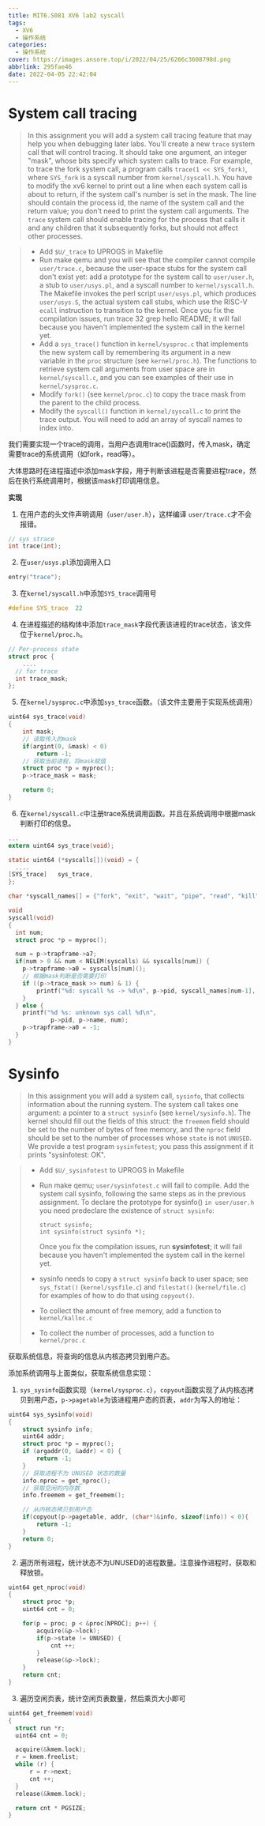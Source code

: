 ```yaml
---
title: MIT6.S081 XV6 lab2 syscall
tags:
  - XV6
  - 操作系统
categories:
  - 操作系统
cover: https://images.ansore.top/i/2022/04/25/6266c3608798d.png
abbrlink: 295fae46
date: 2022-04-05 22:42:04
---
```


# System call tracing

> In this assignment you will add a system call tracing feature that may help you when debugging later labs. You'll create a new `trace` system call that will control tracing. It should take one argument, an integer "mask", whose bits specify which system calls to trace. For example, to trace the fork system call, a program calls `trace(1 << SYS_fork)`, where `SYS_fork` is a syscall number from `kernel/syscall.h`. You have to modify the xv6 kernel to print out a line when each system call is about to return, if the system call's number is set in the mask. The line should contain the process id, the name of the system call and the return value; you don't need to print the system call arguments. The `trace` system call should enable tracing for the process that calls it and any children that it subsequently forks, but should not affect other processes.

> - Add `$U/_trace` to UPROGS in Makefile
> - Run make qemu and you will see that the compiler cannot compile `user/trace.c`, because the user-space stubs for the system call don't exist yet: add a prototype for the system call to `user/user.h`, a stub to `user/usys.pl`, and a syscall number to `kernel/syscall.h`. The Makefile invokes the perl script `user/usys.pl`, which produces `user/usys.S`, the actual system call stubs, which use the RISC-V `ecall` instruction to transition to the kernel. Once you fix the compilation issues, run trace 32 grep hello README; it will fail because you haven't implemented the system call in the kernel yet.
> - Add a `sys_trace()` function in `kernel/sysproc.c` that implements the new system call by remembering its argument in a new variable in the `proc` structure (see `kernel/proc.h`). The functions to retrieve system call arguments from user space are in `kernel/syscall.c`, and you can see examples of their use in `kernel/sysproc.c`.
> - Modify `fork()` (see `kernel/proc.c`) to copy the trace mask from the parent to the child process.
> - Modify the `syscall()` function in `kernel/syscall.c` to print the trace output. You will need to add an array of syscall names to index into.

我们需要实现一个trace的调用，当用户态调用trace()函数时，传入mask，确定需要trace的系统调用（如fork，read等）。

大体思路时在进程描述中添加mask字段，用于判断该进程是否需要进程trace，然后在执行系统调用时，根据该mask打印调用信息。

**实现**

1. 在用户态的头文件声明调用（`user/user.h`），这样编译 `user/trace.c`才不会报错。

```c
// sys strace
int trace(int);
```

2. 在`user/usys.pl`添加调用入口

```c
entry("trace");
```

3. 在`kernel/syscall.h`中添加`SYS_trace`调用号

```c
#define SYS_trace  22
```

4. 在进程描述的结构体中添加`trace_mask`字段代表该进程的trace状态，该文件位于`kernel/proc.h`。

```c
// Per-process state
struct proc {
    ....
  // for trace
  int trace_mask;
};
```

5. 在`kernel/sysproc.c`中添加`sys_trace`函数。（该文件主要用于实现系统调用）

```c
uint64 sys_trace(void)
{
    int mask;
    // 读取传入的mask
    if(argint(0, &mask) < 0)
        return -1;
    // 获取当前进程，将mask赋值
    struct proc *p = myproc();
    p->trace_mask = mask;

    return 0;
}
```

6. 在`kernel/syscall.c`中注册trace系统调用函数。并且在系统调用中根据mask判断打印的信息。

```c
...
extern uint64 sys_trace(void);

static uint64 (*syscalls[])(void) = {
  ....
[SYS_trace]   sys_trace,
};

char *syscall_names[] = {"fork", "exit", "wait", "pipe", "read", "kill", "exec", "fstat", "chdir", "dup", "getpid", "sbrk", "sleep", "uptime", "open", "write", "mknod", "unlink", "link", "mkdir", "close", "trace"};

void
syscall(void)
{
  int num;
  struct proc *p = myproc();

  num = p->trapframe->a7;
  if(num > 0 && num < NELEM(syscalls) && syscalls[num]) {
    p->trapframe->a0 = syscalls[num]();
    // 根据mask判断是否需要打印
    if ((p->trace_mask >> num) & 1) {
        printf("%d: syscall %s -> %d\n", p->pid, syscall_names[num-1], p->trapframe->a0);
    }
  } else {
    printf("%d %s: unknown sys call %d\n",
            p->pid, p->name, num);
    p->trapframe->a0 = -1;
  }
}
```



# Sysinfo

> In this assignment you will add a system call, `sysinfo`, that collects information about the running system. The system call takes one argument: a pointer to a `struct sysinfo` (see `kernel/sysinfo.h`). The kernel should fill out the fields of this struct: the `freemem` field should be set to the number of bytes of free memory, and the `nproc` field should be set to the number of processes whose `state` is not `UNUSED`. We provide a test program `sysinfotest`; you pass this assignment if it prints "sysinfotest: OK".

> - Add `$U/_sysinfotest` to UPROGS in Makefile
>
> - Run make qemu; `user/sysinfotest.c` will fail to compile. Add the system call sysinfo, following the same steps as in the previous assignment. To declare the prototype for sysinfo() `in user/user.h` you need predeclare the existence of `struct sysinfo`:
>
>   ```
>   struct sysinfo; 
>   int sysinfo(struct sysinfo *);
>   ```
>
>   Once you fix the compilation issues, run **sysinfotest**; it will fail because you haven't implemented the system call in the kernel yet.
>
> - sysinfo needs to copy a `struct sysinfo` back to user space; see `sys_fstat()` (`kernel/sysfile.c`) and `filestat()` (`kernel/file.c`) for examples of how to do that using `copyout()`.
>
> - To collect the amount of free memory, add a function to `kernel/kalloc.c`
>
> - To collect the number of processes, add a function to `kernel/proc.c`

获取系统信息，将查询的信息从内核态拷贝到用户态。

添加系统调用与上面类似，获取系统信息实现：

1. `sys_sysinfo`函数实现（`kernel/sysproc.c`），`copyout`函数实现了从内核态拷贝到用户态，`p->pagetable`为该进程用户态的页表，`addr`为写入的地址：

```c
uint64 sys_sysinfo(void)
{
    struct sysinfo info;
    uint64 addr;
    struct proc *p = myproc();
    if (argaddr(0, &addr) < 0) {
        return -1;
    }
    // 获取进程不为 UNUSED 状态的数量
    info.nproc = get_nproc();
    // 获取空闲的内存数
    info.freemem = get_freemem();

    // 从内核态拷贝到用户态
    if(copyout(p->pagetable, addr, (char*)&info, sizeof(info)) < 0){
        return -1;
    }
    return 0;
}
```

2. 遍历所有进程，统计状态不为UNUSED的进程数量。注意操作进程时，获取和释放锁。

```c
uint64 get_nproc(void)
{
    struct proc *p;
    uint64 cnt = 0;

    for(p = proc; p < &proc[NPROC]; p++) {
        acquire(&p->lock);
        if(p->state != UNUSED) {
            cnt ++;
        }
        release(&p->lock);
    }
    return cnt;
}
```

3. 遍历空闲页表，统计空闲页表数量，然后乘页大小即可

```c
uint64 get_freemem(void)
{
  struct run *r;
  uint64 cnt = 0;

  acquire(&kmem.lock);
  r = kmem.freelist;
  while (r) {
      r = r->next;
      cnt ++;
  }
  release(&kmem.lock);

  return cnt * PGSIZE;
}
```

